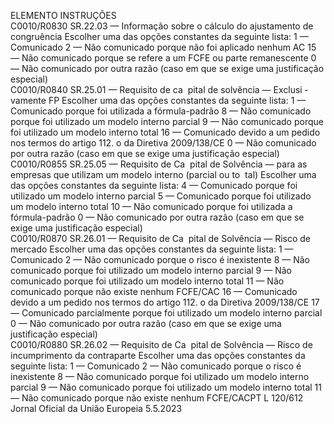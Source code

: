  
ELEMENTO  INSTRUÇÕES  
C0010/R0830  SR.22.03 — Informação sobre 
o cálculo do ajustamento de 
congruência  Escolher uma das opções constantes da seguinte lista: 
1 — Comunicado 
2 — Não comunicado porque não foi aplicado nenhum AC 
15 — Não comunicado porque se refere a um FCFE ou parte remanescente 
0 — Não comunicado por outra razão (caso em que se exige uma justificação 
especial)  
C0010/R0840  SR.25.01 — Requisito de ca ­
pital de solvência — Exclusi ­
vamente FP  Escolher uma das opções constantes da seguinte lista: 
1 — Comunicado porque foi utilizada a fórmula-padrão 
8 — Não comunicado porque foi utilizado um modelo interno parcial 
9 — Não comunicado porque foi utilizado um modelo interno total 
16 — Comunicado devido a um pedido nos termos do artigo 112.  o da Diretiva 
2009/138/CE 
0 — Não comunicado por outra razão (caso em que se exige uma justificação 
especial)  
C0010/R0855  SR.25.05 — Requisito de Ca ­
pital de Solvência — para as 
empresas que utilizam um 
modelo interno (parcial ou to ­
tal)  Escolher uma das opções constantes da seguinte lista: 
4 — Comunicado porque foi utilizado um modelo interno parcial 
5 — Comunicado porque foi utilizado um modelo interno total 
10 — Não comunicado porque foi utilizada a fórmula-padrão 
0 — Não comunicado por outra razão (caso em que se exige uma justificação 
especial)  
C0010/R0870  SR.26.01 — Requisito de Ca ­
pital de Solvência — Risco de 
mercado  Escolher uma das opções constantes da seguinte lista: 
1 — Comunicado 
2 — Não comunicado porque o risco é inexistente 
8 — Não comunicado porque foi utilizado um modelo interno parcial 
9 — Não comunicado porque foi utilizado um modelo interno total 
11 — Não comunicado porque não existe nenhum FCFE/CAC 
16 — Comunicado devido a um pedido nos termos do artigo 112.  o da Diretiva 
2009/138/CE 
17 — Comunicado parcialmente porque foi utilizado um modelo interno parcial 
0 — Não comunicado por outra razão (caso em que se exige uma justificação 
especial)  
C0010/R0880  SR.26.02 — Requisito de Ca ­
pital de Solvência — Risco de 
incumprimento da contraparte  Escolher uma das opções constantes da seguinte lista: 
1 — Comunicado 
2 — Não comunicado porque o risco é inexistente 
8 — Não comunicado porque foi utilizado um modelo interno parcial 
9 — Não comunicado porque foi utilizado um modelo interno total 
11 — Não comunicado porque não existe nenhum FCFE/CACPT  L 120/612 Jornal Oficial da União Europeia 5.5.2023